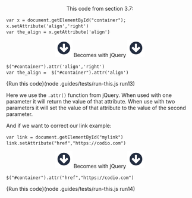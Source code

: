 <p style="text-align:center;">This code from section 3.7: </p>

```
var x = document.getElementById("container");
x.setAttribute('align','right')
var the_align = x.getAttribute('align')
```

<p style="text-align:center;"> <img src=".guides/img/arrow_down.png" class="arrow_down" /> Becomes with jQuery <img src=".guides/img/arrow_down.png" class="arrow_down" /> </p>

```
$("#container").attr('align','right')
var the_align =  $("#container").attr('align')
```
{Run this code}(node .guides/tests/run-this.js run13)

Here we use the `.attr()` function from jQuery. When used with one parameter it will return the value of that attribute. When use with two parameters it will set the value of that attribute to the value of the second parameter.


And if we want to correct our link example:

```
var link = document.getElementById("mylink")
link.setAttribute("href","https://codio.com")
```

<p style="text-align:center;"> <img src=".guides/img/arrow_down.png" class="arrow_down" /> Becomes with jQuery <img src=".guides/img/arrow_down.png" class="arrow_down" /> </p>

```
$("#container").attr("href","https://codio.com")
```
{Run this code}(node .guides/tests/run-this.js run14)